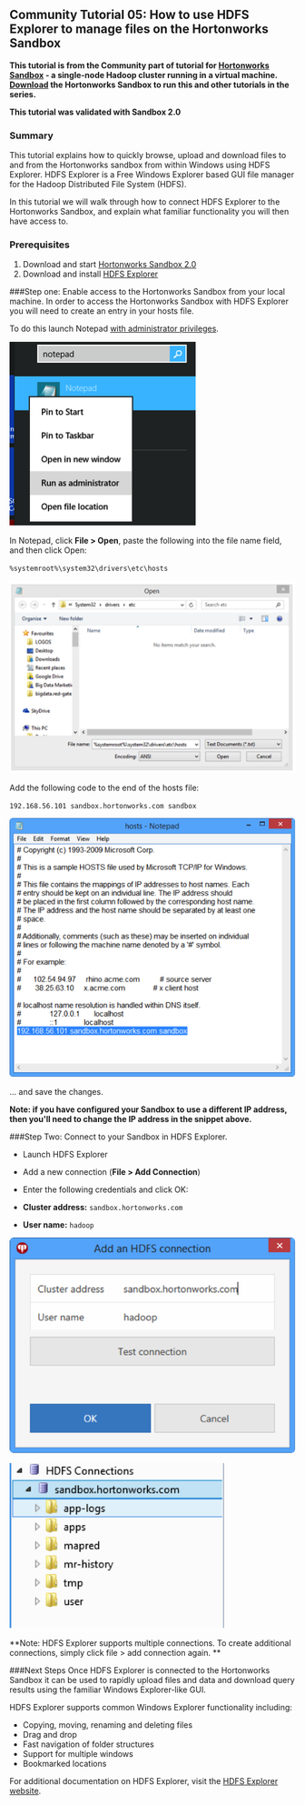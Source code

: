 ## Community Tutorial 05: How to use HDFS Explorer to manage files on the Hortonworks Sandbox

**This tutorial is from the Community part of tutorial for [Hortonworks Sandbox](http://hortonworks.com/products/sandbox) - a single-node Hadoop cluster running in a virtual machine. [Download](http://hortonworks.com/products/sandbox) the Hortonworks Sandbox to run this and other tutorials in the series.** 

**This tutorial was validated with Sandbox 2.0**

### Summary

This tutorial explains how to quickly browse, upload and download files to and from the Hortonworks sandbox from within Windows using HDFS Explorer. HDFS Explorer is a Free Windows Explorer based GUI file manager for the Hadoop Distributed File System (HDFS).

In this tutorial we will walk through how to connect HDFS Explorer to the Hortonworks Sandbox, and explain what familiar functionality you will then have access to.

### Prerequisites 

1.  Download and start [Hortonworks Sandbox 2.0](http://hortonworks.com/products/hortonworks-sandbox/#install)
2.  Download and install [HDFS Explorer](http://bigdata.red-gate.com/hdfs-explorer.html)

###Step one: Enable access to the Hortonworks Sandbox from your local machine.
In order to access the Hortonworks Sandbox with HDFS Explorer you will need to create an entry in your hosts file. 

To do this launch Notepad [with administrator privileges](http://windows.microsoft.com/en-gb/windows7/how-do-i-run-an-application-once-with-a-full-administrator-access-token).

![Alt text](/assets/hdfs-explorer/screenshot01.png)

In Notepad, click **File > Open**, paste the following into the file name field, and then click Open:
 
`%systemroot%\system32\drivers\etc\hosts`

![Alt text](/assets/hdfs-explorer/screenshot02.png)

Add the following code to the end of the hosts file: 

`192.168.56.101 sandbox.hortonworks.com sandbox`

![Alt text](/assets/hdfs-explorer/screenshot03.png)

… and save the changes.

**Note: if you have configured your Sandbox to use a different IP address, then you'll need to change the IP address in the snippet above.**

###Step Two: Connect to your Sandbox in HDFS Explorer.


* Launch HDFS Explorer
* Add a new connection (**File > Add Connection**)
* Enter the following credentials and click OK:


* **Cluster address:** `sandbox.hortonworks.com`
* **User name:** `hadoop`

![Alt text](/assets/hdfs-explorer/screenshot04.png)

![Alt text](/assets/hdfs-explorer/screenshot05.png)

**Note: HDFS Explorer supports multiple connections. To create additional connections, simply click file > add connection again. **

###Next Steps
Once HDFS Explorer is connected to the Hortonworks Sandbox it can be used to rapidly upload files and data and download query results using the familiar Windows Explorer-like GUI.


HDFS Explorer supports common Windows Explorer functionality including:

* Copying, moving, renaming and deleting files
* Drag and drop 
* Fast navigation of folder structures
* Support for multiple windows
* Bookmarked locations

For additional documentation on HDFS Explorer, visit the [HDFS Explorer website](http://bigdata.red-gate.com/hdfs-explorer.html).